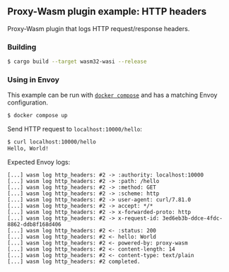 ## Proxy-Wasm plugin example: HTTP headers

Proxy-Wasm plugin that logs HTTP request/response headers.

### Building

```sh
$ cargo build --target wasm32-wasi --release
```

### Using in Envoy

This example can be run with [`docker compose`](https://docs.docker.com/compose/install/)
and has a matching Envoy configuration.

```sh
$ docker compose up
```

Send HTTP request to `localhost:10000/hello`:

```sh
$ curl localhost:10000/hello
Hello, World!
```

Expected Envoy logs:

```console
[...] wasm log http_headers: #2 -> :authority: localhost:10000
[...] wasm log http_headers: #2 -> :path: /hello
[...] wasm log http_headers: #2 -> :method: GET
[...] wasm log http_headers: #2 -> :scheme: http
[...] wasm log http_headers: #2 -> user-agent: curl/7.81.0
[...] wasm log http_headers: #2 -> accept: */*
[...] wasm log http_headers: #2 -> x-forwarded-proto: http
[...] wasm log http_headers: #2 -> x-request-id: 3ed6eb3b-ddce-4fdc-8862-ddb8f168d406
[...] wasm log http_headers: #2 <- :status: 200
[...] wasm log http_headers: #2 <- hello: World
[...] wasm log http_headers: #2 <- powered-by: proxy-wasm
[...] wasm log http_headers: #2 <- content-length: 14
[...] wasm log http_headers: #2 <- content-type: text/plain
[...] wasm log http_headers: #2 completed.
```
